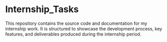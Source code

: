 # Internship_Tasks
This repository contains the source code and documentation for my internship work. It is structured to showcase the development process, key features, and deliverables produced during the internship period.
